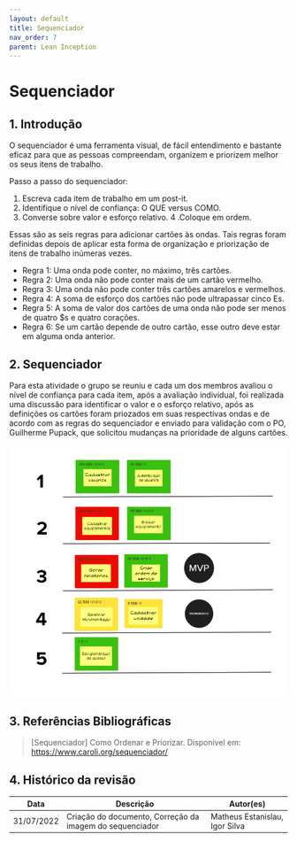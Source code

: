 ```yaml
---
layout: default
title: Sequenciador
nav_order: 7
parent: Lean Inception
---
```


# Sequenciador

## 1. Introdução

O sequenciador é uma ferramenta visual, de fácil entendimento e bastante eficaz para que as pessoas compreendam, organizem e priorizem melhor os seus itens de trabalho.

Passo a passo do sequenciador:

1. Escreva cada item de trabalho em um post-it.
2. Identifique o nível de confiança: O QUE versus COMO.
3. Converse sobre valor e esforço relativo.
4 .Coloque em ordem.

Essas são as seis regras para adicionar cartões às ondas. Tais regras foram definidas depois de aplicar esta forma de organização e priorização de itens de trabalho inúmeras vezes.

- Regra 1: Uma onda pode conter, no máximo, três cartões.
- Regra 2: Uma onda não pode conter mais de um cartão vermelho.
- Regra 3: Uma onda não pode conter três cartões amarelos e vermelhos.
- Regra 4: A soma de esforço dos cartões não pode ultrapassar cinco Es.
- Regra 5: A soma de valor dos cartões de uma onda não pode ser menos de quatro $s e quatro corações.
- Regra 6: Se um cartão depende de outro cartão, esse outro deve estar em alguma onda anterior.

## 2. Sequenciador

Para esta atividade o grupo se reuniu e cada um dos membros avaliou o nível de confiança para cada item, após a avaliação individual, foi realizada uma discussão para identificar o valor e o esforço relativo, após as definições os cartões foram priozados em suas respectivas ondas e de acordo com as regras do sequenciador e enviado para validação com o PO, Guilherme Pupack, que solicitou mudanças na prioridade de alguns cartões.

![sequenciador](../assets/sequenciador.png)

## 3. Referências Bibliográficas

> [Sequenciador] Como Ordenar e Priorizar. Disponivel em: https://www.caroli.org/sequenciador/

## 4. Histórico da revisão

| **Data**   | **Descrição**        | **Autor(es)** |
| ---------- | -------------------- | ------------- |
| 31/07/2022 | Criação do documento, Correção da imagem do sequenciador | Matheus Estanislau, Igor Silva   |
